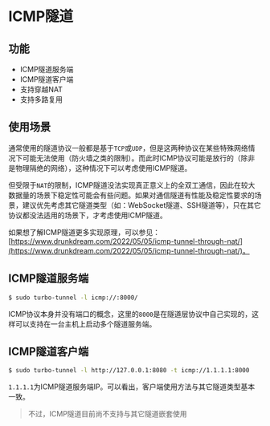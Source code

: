# ICMP隧道

## 功能

* ICMP隧道服务端
* ICMP隧道客户端
* 支持穿越NAT
* 支持多路复用

## 使用场景

通常使用的隧道协议一般都是基于`TCP`或`UDP`，但是这两种协议在某些特殊网络情况下可能无法使用（防火墙之类的限制）。而此时ICMP协议可能是放行的（除非是物理隔绝的网络），这种情况下可以考虑使用ICMP隧道。

但受限于`NAT`的限制，ICMP隧道没法实现真正意义上的全双工通信，因此在较大数据量的场景下稳定性可能会有些问题。如果对通信隧道有性能及稳定性要求的场景，建议优先考虑其它隧道类型（如：WebSocket隧道、SSH隧道等），只在其它协议都没法适用的场景下，才考虑使用ICMP隧道。

如果想了解ICMP隧道更多实现原理，可以参见：[https://www.drunkdream.com/2022/05/05/icmp-tunnel-through-nat/](https://www.drunkdream.com/2022/05/05/icmp-tunnel-through-nat/)。

## ICMP隧道服务端

```bash
$ sudo turbo-tunnel -l icmp://:8000/
```

ICMP协议本身并没有端口的概念，这里的`8000`是在隧道层协议中自己实现的，这样可以支持在一台主机上启动多个隧道服务端。

## ICMP隧道客户端

```bash
$ sudo turbo-tunnel -l http://127.0.0.1:8080 -t icmp://1.1.1.1:8000
```

`1.1.1.1`为ICMP隧道服务端IP。可以看出，客户端使用方法与其它隧道类型基本一致。

> 不过，ICMP隧道目前尚不支持与其它隧道嵌套使用

